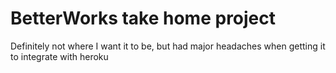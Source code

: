 # BetterWorks take home project

Definitely not where I want it to be, but had major headaches when getting it to integrate with heroku
